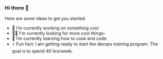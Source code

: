### Hi there 👋


<!--
**n8-7d1/n8-7d1** is a ✨ _special_ ✨ repository because its `README.md` (this file) appears on your GitHub profile.
-->
Here are some ideas to get you started:

- 🔭 I’m currently working on something cool
- 🙋‍♂️ I'm currently looking for more cool things- 
- 🌱 I’m currently learning how to cook and code
- ⚡ Fun fact: I am getting ready to start the devops training program.  The goal is to spend 40 hrs/week.
<!--
- 
- 🌱 I’m currently learning ...ddd
- 👯 I’m looking to collaborate on ...
- 🤔 I’m looking for help with ...
- 💬 Ask me about ...
- 📫 How to reach me: ...
- 😄 Pronouns: ...
- ⚡ Fun fact: ...
-->
